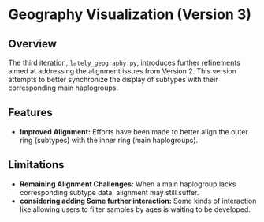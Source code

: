 # Geography Visualization (Version 3)

## Overview
The third iteration, `lately_geography.py`, introduces further refinements aimed at addressing the alignment issues from Version 2. This version attempts to better synchronize the display of subtypes with their corresponding main haplogroups.

## Features
- **Improved Alignment:** Efforts have been made to better align the outer ring (subtypes) with the inner ring (main haplogroups).

## Limitations
- **Remaining Alignment Challenges:** When a main haplogroup lacks corresponding subtype data, alignment may still suffer.
- **considering adding Some further interaction:** Some kinds of interaction like allowing users to filter samples by ages is waiting to be developed. 
